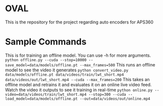 # OVAL
This is the repository for the project regarding auto encoders for APS360

# Sample Commands

This is for training an offline model. You can use -h for more arguments. 
`python offline.py --cuda --stop=10000 --save_model=data/models/offline.pt --max_frames=500`
This runs an offline model to see the video it generates
`python convert_video.py data/models/offline.pt data/videos/train/lwt_short.mp4 data/videos/out/lwt_short.mp4 --cuda --max_frames=200`
This takes an offline model and retrains it and evaluates it on an online live video feed.   
Watch the video it outputs to see it training in real-time
`python online.py --video=data/videos/train/lwt_short.mp4 --stop=300 --cuda --load_model=data/models/offline.pt --out=data/videos/out/online.mp4`

